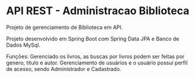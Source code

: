  # API REST - Administracao Biblioteca
Projeto de gerenciamento de Biblioteca em API.

Projeto desenvolvido em Spring Boot com Spring Data JPA e Banco de Dados MySql.

Funções:
Gerenciado os livros, as buscas por livros podem ser feitas por genero, titulo e autor.
Gerenciamento de usuários e o usuário possuí perfil de acesso, sendo Administrador e Cadastrado.


